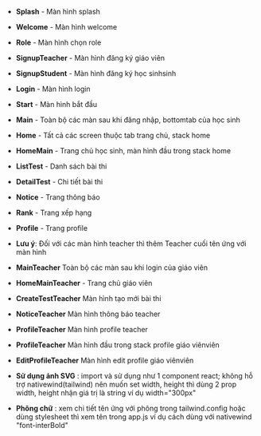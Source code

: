 - **Splash** - Màn hình splash
- **Welcome** - Màn hình welcome
- **Role** - Màn hình chọn role
- **SignupTeacher** - Màn hình đăng ký giáo viên
- **SignupStudent** - Màn hình đăng ký học sinhsinh
- **Login** - Màn hình login
- **Start** - Màn hình bắt đầu
- **Main** - Toàn bộ các màn sau khi đăng nhập, bottomtab của học sinh
- **Home** - Tất cả các screen thuộc tab trang chủ, stack home
- **HomeMain** - Trang chủ học sinh, màn hình đầu trong stack home
- **ListTest** - Danh sách bài thi
- **DetailTest** - Chi tiết bài thi
- **Notice** - Trang thông báo
- **Rank** - Trang xếp hạng
- **Profile** - Trang profile

- **Lưu ý**: Đối với các màn hình teacher thì thêm Teacher cuối tên ứng với màn hình
- **MainTeacher** Toàn bộ các màn  sau khi login của giáo viên
- **HomeMainTeacher** - Trang chủ giáo viên
- **CreateTestTeacher** Màn hình tạo mới bài thi
- **NoticeTeacher** Màn hình thông báo  teacher
- **ProfileTeacher** Màn hình profile teacher
- **ProfileTeacher** Màn hình đầu trong stack profile giáo viênviên
- **EditProfileTeacher** Màn hình edit profile giáo viênviên

- **Sử dụng ảnh SVG** : import và sử dụng như 1 component react; không hỗ trợ nativewind(tailwind) nên muốn set width, height thì dùng 2 prop width, height nhận giá trị là string ví dụ width="300px"
- **Phông chữ** : xem chi tiết tên ứng với phông trong tailwind.config hoặc dùng stylesheet thì xem tên trong app.js ví dụ cách dùng với nativewind "font-interBold"
